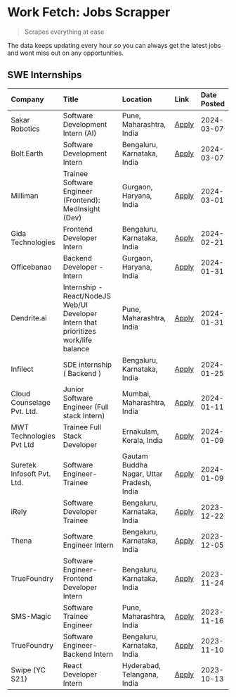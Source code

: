 # Work Fetch: Jobs Scrapper
> Scrapes everything at ease

The data keeps updating every hour so you can always get the latest jobs and wont miss out on any opportunities.

## SWE Internships
<!--START_SECTION:workfetch-->
| Company                    | Title                                                                                | Location                                  | Link                                                                                                                                                                                                                                                                                                | Date Posted   |
|:---------------------------|:-------------------------------------------------------------------------------------|:------------------------------------------|:----------------------------------------------------------------------------------------------------------------------------------------------------------------------------------------------------------------------------------------------------------------------------------------------------|:--------------|
| Sakar Robotics             | Software Development Intern (AI)                                                     | Pune, Maharashtra, India                  | [Apply](https://in.linkedin.com/jobs/view/software-development-intern-ai-at-sakar-robotics-3848337951?refId=4tSE6IzOWY8z%2Bo4GdWoFjg%3D%3D&trackingId=Wpw9oOCWNMH%2BxaF9wZ%2BdBQ%3D%3D&position=10&pageNum=0&trk=public_jobs_jserp-result_search-card)                                              | 2024-03-07    |
| Bolt.Earth                 | Software Development Intern                                                          | Bengaluru, Karnataka, India               | [Apply](https://in.linkedin.com/jobs/view/software-development-intern-at-bolt-earth-3849437038?refId=4tSE6IzOWY8z%2Bo4GdWoFjg%3D%3D&trackingId=SWcmGU2PKVQiJyZNbt7t%2Bw%3D%3D&position=21&pageNum=0&trk=public_jobs_jserp-result_search-card)                                                       | 2024-03-07    |
| Milliman                   | Trainee Software Engineer (Frontend): MedInsight (Dev)                               | Gurgaon, Haryana, India                   | [Apply](https://in.linkedin.com/jobs/view/trainee-software-engineer-frontend-medinsight-dev-at-milliman-3792874280?refId=4tSE6IzOWY8z%2Bo4GdWoFjg%3D%3D&trackingId=tEZ7eA6OrlMzFmSR%2FzmagQ%3D%3D&position=4&pageNum=0&trk=public_jobs_jserp-result_search-card)                                    | 2024-03-01    |
| Gida Technologies          | Frontend Developer Intern                                                            | Bengaluru, Karnataka, India               | [Apply](https://in.linkedin.com/jobs/view/frontend-developer-intern-at-gida-technologies-3836040945?refId=4tSE6IzOWY8z%2Bo4GdWoFjg%3D%3D&trackingId=DQgN%2F9T7ELu4k%2BhB%2FyHY8Q%3D%3D&position=11&pageNum=0&trk=public_jobs_jserp-result_search-card)                                              | 2024-02-21    |
| Officebanao                | Backend Developer - Intern                                                           | Gurgaon, Haryana, India                   | [Apply](https://in.linkedin.com/jobs/view/backend-developer-intern-at-officebanao-3814263731?refId=4tSE6IzOWY8z%2Bo4GdWoFjg%3D%3D&trackingId=Qeq7OHYv0yxjlr%2BROvPn4A%3D%3D&position=18&pageNum=0&trk=public_jobs_jserp-result_search-card)                                                         | 2024-01-31    |
| Dendrite.ai                | Internship - React/NodeJS Web/UI Developer Intern that prioritizes work/life balance | Pune, Maharashtra, India                  | [Apply](https://in.linkedin.com/jobs/view/internship-react-nodejs-web-ui-developer-intern-that-prioritizes-work-life-balance-at-dendrite-ai-3818948068?refId=4tSE6IzOWY8z%2Bo4GdWoFjg%3D%3D&trackingId=eM3ub7uow6JYXleFG5dfoQ%3D%3D&position=24&pageNum=0&trk=public_jobs_jserp-result_search-card) | 2024-01-31    |
| Infilect                   | SDE internship ( Backend )                                                           | Bengaluru, Karnataka, India               | [Apply](https://in.linkedin.com/jobs/view/sde-internship-backend-at-infilect-3815120558?refId=4tSE6IzOWY8z%2Bo4GdWoFjg%3D%3D&trackingId=jjpYcVIPcN8%2BB8ZsxgNl9Q%3D%3D&position=19&pageNum=0&trk=public_jobs_jserp-result_search-card)                                                              | 2024-01-25    |
| Cloud Counselage Pvt. Ltd. | Junior Software Engineer (Full stack Intern)                                         | Mumbai, Maharashtra, India                | [Apply](https://in.linkedin.com/jobs/view/junior-software-engineer-full-stack-intern-at-cloud-counselage-pvt-ltd-3803132814?refId=4tSE6IzOWY8z%2Bo4GdWoFjg%3D%3D&trackingId=NWANJuFbpm%2F7nWKmK3dILQ%3D%3D&position=20&pageNum=0&trk=public_jobs_jserp-result_search-card)                          | 2024-01-11    |
| MWT Technologies Pvt Ltd   | Trainee Full Stack Developer                                                         | Ernakulam, Kerala, India                  | [Apply](https://in.linkedin.com/jobs/view/trainee-full-stack-developer-at-mwt-technologies-pvt-ltd-3800921715?refId=4tSE6IzOWY8z%2Bo4GdWoFjg%3D%3D&trackingId=AMIM6OTfZJu4MxFhpFT5pQ%3D%3D&position=5&pageNum=0&trk=public_jobs_jserp-result_search-card)                                           | 2024-01-09    |
| Suretek Infosoft Pvt. Ltd. | Software Engineer-Trainee                                                            | Gautam Buddha Nagar, Uttar Pradesh, India | [Apply](https://in.linkedin.com/jobs/view/software-engineer-trainee-at-suretek-infosoft-pvt-ltd-3800934643?refId=4tSE6IzOWY8z%2Bo4GdWoFjg%3D%3D&trackingId=c3QvRdh44aCKtPcQye1EvA%3D%3D&position=16&pageNum=0&trk=public_jobs_jserp-result_search-card)                                             | 2024-01-09    |
| iRely                      | Software Developer Trainee                                                           | Bengaluru, Karnataka, India               | [Apply](https://in.linkedin.com/jobs/view/software-developer-trainee-at-irely-3801577534?refId=4tSE6IzOWY8z%2Bo4GdWoFjg%3D%3D&trackingId=RfSQu0mLeSnVlNzlTj3cZA%3D%3D&position=9&pageNum=0&trk=public_jobs_jserp-result_search-card)                                                                | 2023-12-22    |
| Thena                      | Software Engineer Intern                                                             | Bengaluru, Karnataka, India               | [Apply](https://in.linkedin.com/jobs/view/software-engineer-intern-at-thena-3778731751?refId=4tSE6IzOWY8z%2Bo4GdWoFjg%3D%3D&trackingId=6rDLF9OQCuQctNXJeSvZDQ%3D%3D&position=13&pageNum=0&trk=public_jobs_jserp-result_search-card)                                                                 | 2023-12-05    |
| TrueFoundry                | Software Engineer- Frontend Developer Intern                                         | Bengaluru, Karnataka, India               | [Apply](https://in.linkedin.com/jobs/view/software-engineer-frontend-developer-intern-at-truefoundry-3790095058?refId=4tSE6IzOWY8z%2Bo4GdWoFjg%3D%3D&trackingId=2c4SBNnvRfdVAbBL7noMAA%3D%3D&position=12&pageNum=0&trk=public_jobs_jserp-result_search-card)                                        | 2023-11-24    |
| SMS-Magic                  | Software Trainee Engineer                                                            | Pune, Maharashtra, India                  | [Apply](https://in.linkedin.com/jobs/view/software-trainee-engineer-at-sms-magic-3761409781?refId=4tSE6IzOWY8z%2Bo4GdWoFjg%3D%3D&trackingId=Xh2ufMXsqy0TVQfx8mp8pA%3D%3D&position=22&pageNum=0&trk=public_jobs_jserp-result_search-card)                                                            | 2023-11-16    |
| TrueFoundry                | Software Engineer-Backend Intern                                                     | Bengaluru, Karnataka, India               | [Apply](https://in.linkedin.com/jobs/view/software-engineer-backend-intern-at-truefoundry-3779508170?refId=4tSE6IzOWY8z%2Bo4GdWoFjg%3D%3D&trackingId=u%2FlX5VPGddM3VvVI8EbDuw%3D%3D&position=25&pageNum=0&trk=public_jobs_jserp-result_search-card)                                                 | 2023-11-10    |
| Swipe (YC S21)             | React Developer Intern                                                               | Hyderabad, Telangana, India               | [Apply](https://in.linkedin.com/jobs/view/react-developer-intern-at-swipe-yc-s21-3737600089?refId=4tSE6IzOWY8z%2Bo4GdWoFjg%3D%3D&trackingId=8rrhqFqROJNYkUDrLsi2Zw%3D%3D&position=14&pageNum=0&trk=public_jobs_jserp-result_search-card)                                                            | 2023-10-13    |
<!--END_SECTION:workfetch-->
